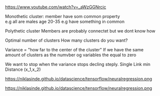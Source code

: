 

https://www.youtube.com/watch?v=_aWzGGNrcic

Monothetic cluster: member have som common property <br/>
e.g all are males age 20-35 e.g have something in common

Polythetic cluster
Members are probably connectet but we dont know how

Optimal number of clusters
How many clusters do you want?

Variance = "how far to the center of the cluster"
If we have the same amount of clusters as the numvber og variables the equal to zero

We want to stop when the variance stops decling steply.
Single Link
min Distance (x_1,x_2)



https://niklasinde.github.io/datascience/tensorflow/neuralregression.png

https://niklasinde.github.io/datascience/tensorflow/neuralregression.png
